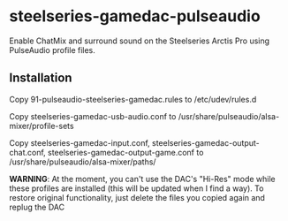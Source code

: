 # steelseries-gamedac-pulseaudio
Enable ChatMix and surround sound on the Steelseries Arctis Pro using PulseAudio profile files.
## Installation
Copy 91-pulseaudio-steelseries-gamedac.rules to /etc/udev/rules.d 

Copy steelseries-gamedac-usb-audio.conf to /usr/share/pulseaudio/alsa-mixer/profile-sets 

Copy steelseries-gamedac-input.conf, steelseries-gamedac-output-chat.conf, steelseries-gamedac-output-game.conf to /usr/share/pulseaudio/alsa-mixer/paths/ 



**WARNING**: At the moment, you can't use the DAC's "Hi-Res" mode while these profiles are installed (this will be updated when I find a way). To restore original functionality, just delete the files you copied again and replug the DAC
